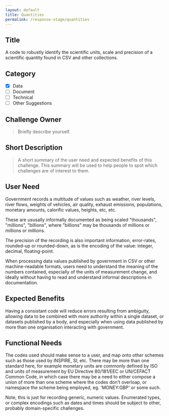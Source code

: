 ```yaml
---
layout: default
title: Quantities
permalink: /response-stage/quantities
---
```


## Title
A code to robustly identify the scientific units, scale and precision of a scientific quantity found in CSV and other collections.

## Category
- [X] Data
- [ ] Document
- [ ] Technical
- [ ] Other Suggestions

## Challenge Owner
> Briefly describe yourself.

## Short Description
> A short summary of the user need and expected benefits of this challenge. This summary will be used to help people to spot which challenges are of interest to them.

## User Need

Government records a multitude of values such as weather, river levels, river flows, weights of vehicles, air quality, exhaust emissions, populations, monetary amounts, calorific values, heights, etc, etc.

These are ususally informally documented as being scaled "thousands", "millions", "billions", where "billions" may be thousands of millions or millions or millions.

The precision of the recording is also important information, error-rates, rounded-up or rounded-down, as is the encoding of the value: integer, decimal, floating-point.

When processing data values published by government in CSV or other machine-readable formats, users need to understand the meaning of the numbers contained, especially of the units of measurement change, and ideally without having to read and understand informal descriptions in documentation.

## Expected Benefits

Having a consistant code will reduce errors resulting from ambiguity, allowing data to be combined with more authority within a single dataset, or datasets published by a body, and especially when using data published by more than one organisation interacting with government.

## Functional Needs

The codes used should make sense to a user, and map onto other schemes such as those used by INSPIRE, SI, etc. There may be more than one standard here, for example monetary units are commonly defined by ISO and units of measurement by EU Directive 80/181/EEC or UN/CEFACT Common Code, in which case there may be a need to either compose a union of more than one scheme where the codes don't overloap, or namespace the scheme being employed, eg. 'MONEY:GBP' or some such.

Note, this is just for recording generic, numeric values. Enumerated types, or complex encodings such as dates and times should be subject to other, probably domain-specific challenges.
